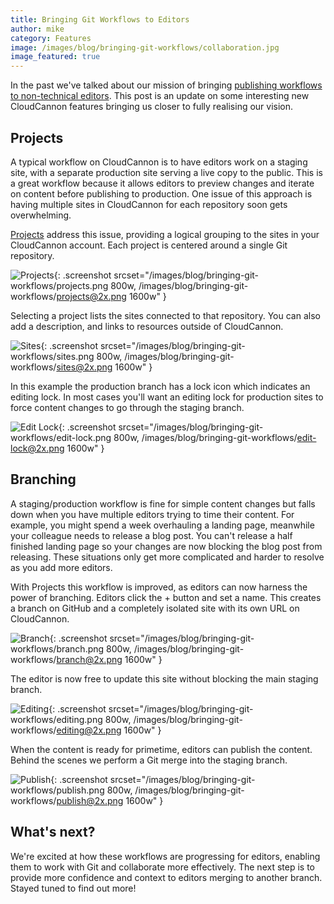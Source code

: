```yaml
---
title: Bringing Git Workflows to Editors
author: mike
category: Features
image: /images/blog/bringing-git-workflows/collaboration.jpg
image_featured: true
---
```


In the past we've talked about our mission of bringing [publishing workflows to non-technical editors](/tips/2017/11/29/publishing-workflows-for-jekyll-editors/). This post is an update on some interesting new CloudCannon features
bringing us closer to fully realising our vision.

## Projects

A typical workflow on CloudCannon is to have editors work on a staging site,
with a separate production site serving a live copy to the public. This is
a great workflow because it allows editors to preview changes and iterate on content
before publishing to production. One issue of this approach is having multiple
sites in CloudCannon for each repository soon gets overwhelming.

[Projects](https://docs.cloudcannon.com/projects/introduction/) address this issue, 
providing a logical grouping to the sites in your CloudCannon account.
Each project is centered around a single Git repository.

![Projects](/images/blog/bringing-git-workflows/projects.png){: .screenshot srcset="/images/blog/bringing-git-workflows/projects.png 800w, /images/blog/bringing-git-workflows/projects@2x.png 1600w" }

Selecting a project lists the sites connected to that repository. You can also
add a description, and links to resources outside of CloudCannon.

![Sites](/images/blog/bringing-git-workflows/sites.png){: .screenshot srcset="/images/blog/bringing-git-workflows/sites.png 800w, /images/blog/bringing-git-workflows/sites@2x.png 1600w" }

In this example
the production branch has a lock icon which indicates an editing lock. In most
cases you'll want an editing lock for production sites to force content
changes to go through the staging branch.

![Edit Lock](/images/blog/bringing-git-workflows/edit-lock.png){: .screenshot srcset="/images/blog/bringing-git-workflows/edit-lock.png 800w, /images/blog/bringing-git-workflows/edit-lock@2x.png 1600w" }

## Branching

A staging/production workflow is fine for simple content changes but falls down
when you have multiple editors trying to time their content. For example, you might
spend a week overhauling a landing page, meanwhile your colleague needs to release
a blog post. You can't release a half finished landing page so your changes are
now blocking the blog post from releasing. These situations only get more
complicated and harder to resolve as you add more editors.

With Projects this workflow is improved, as editors can now harness the power of branching.
Editors click the + button and set a name. This creates a branch on GitHub and
a completely isolated site with its own URL on CloudCannon.

![Branch](/images/blog/bringing-git-workflows/branch.png){: .screenshot srcset="/images/blog/bringing-git-workflows/branch.png 800w, /images/blog/bringing-git-workflows/branch@2x.png 1600w" }

The editor is now free to update this site without blocking the main staging branch.

![Editing](/images/blog/bringing-git-workflows/editing.png){: .screenshot srcset="/images/blog/bringing-git-workflows/editing.png 800w, /images/blog/bringing-git-workflows/editing@2x.png 1600w" }

When the content is ready for primetime, editors can publish the content.
Behind the scenes we perform a Git merge into the staging branch.

![Publish](/images/blog/bringing-git-workflows/publish.png){: .screenshot srcset="/images/blog/bringing-git-workflows/publish.png 800w, /images/blog/bringing-git-workflows/publish@2x.png 1600w" }

## What's next?

We're excited at how these workflows are progressing for editors, enabling them
to work with Git and collaborate more effectively. The next step is to provide
more confidence and context to editors merging to another branch. Stayed tuned
to find out more!  
